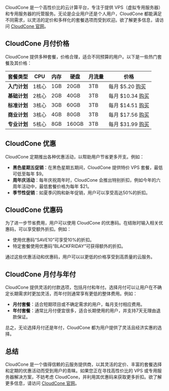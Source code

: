 CloudCone 是一个高性价比的云计算平台，专注于提供 VPS（虚拟专用服务器）和专用服务器的托管服务。无论是企业用户还是个人用户，CloudCone 都能满足不同需求，以灵活的定价和多样化的套餐选项而受到欢迎。欲了解更多信息，请访问 [CloudCone 官网](https://app.cloudcone.com/?ref=12062)。

## CloudCone 月付价格

CloudCone 提供多种套餐，价格合理，适合不同预算的用户。以下是一些热门套餐及其价格：

| **套餐类型**      | **CPU** | **内存** | **硬盘** | **月流量** | **价格**               |
|-------------------|---------|----------|----------|------------|------------------------|
| **入门计划**      | 1核心   | 1GB      | 20GB     | 3TB        | 每月 $5.20 [购买](https://app.cloudcone.com/?ref=12062) |
| **基础计划**      | 2核心   | 2GB      | 40GB     | 3TB        | 每月 $10.34 [购买](https://app.cloudcone.com/?ref=12062) |
| **标准计划**      | 3核心   | 3GB      | 60GB     | 3TB        | 每月 $14.51 [购买](https://app.cloudcone.com/?ref=12062) |
| **商业计划**      | 3核心   | 4GB      | 80GB     | 3TB        | 每月 $17.56 [购买](https://app.cloudcone.com/?ref=12062) |
| **专业计划**      | 5核心   | 8GB      | 160GB    | 3TB        | 每月 $31.99 [购买](https://app.cloudcone.com/?ref=12062) |

## CloudCone 优惠

CloudCone 定期推出各种优惠活动，以帮助用户节省更多开支。例如：

- **黑色星期五促销**：在黑色星期五期间，CloudCone 提供特价 VPS 套餐，最低可低至每年 $9。
- **周年庆活动**：每年庆祝周年时，CloudCone 会推出特别折扣，例如今年的六周年活动中，最低套餐价格为每年 $21。
- **季节性促销**：如夏季闪购和新年促销，用户可以享受高达50%的折扣。

## CloudCone 优惠码

为了进一步节省费用，用户可以使用 CloudCone 的优惠码。在结账时输入相关优惠码，可以享受额外折扣。例如：

- 使用优惠码“SAVE10”可享受10%的折扣。
- 特定套餐使用优惠码“BLACKFRIDAY”可获得额外的折扣。

通过这些优惠活动和优惠码，用户可以以更低的价格享受到高质量的云服务。

## CloudCone 月付与年付

CloudCone 提供灵活的付款选项，包括月付和年付。选择月付可以让用户在不确定长期需求时更加灵活，而年付则通常享有更低的整体费用。例如：

- **月付套餐**：适合短期项目或不确定需求的用户，每月支付相应费用。
- **年付套餐**：通常比月付便宜很多，适合长期使用的用户，并支持7天无理由退款保证。

总之，无论选择月付还是年付，CloudCone 都为用户提供了灵活且经济实惠的选择。

## 总结

CloudCone 是一个值得信赖的云服务提供商，以其灵活的定价、丰富的套餐选择和定期的优惠活动而受到用户的青睐。如果您正在寻找高性价比的 VPS 或专用服务器解决方案，不妨考虑 CloudCone，并利用其优惠码来获取更多折扣。欲了解更多信息，请访问 [CloudCone 官网](https://app.cloudcone.com/?ref=12062)。
